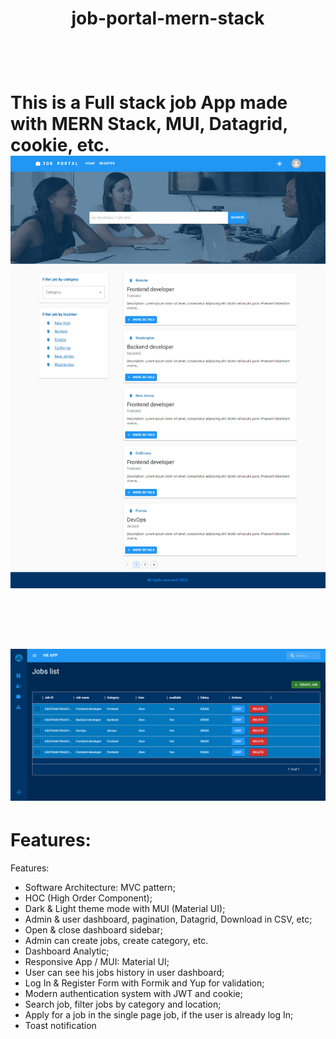 <h1 Align ="Center">job-portal-mern-stack
  <h1/>
<br>

This is a Full stack job App made with MERN Stack, MUI, Datagrid, cookie, etc.
<br>
![Job-portal-main Demo](./bonus/frontend/src/images/jobportaledit.png)

<br>

![Job-portal-main Demo](./bonus/frontend/src/images/dashboardjob.png)




# Features:
Features:
- Software Architecture: MVC pattern;
- HOC (High Order Component);
- Dark & Light theme mode with MUI (Material UI);
- Admin & user dashboard, pagination, Datagrid, Download in CSV, etc;
- Open & close dashboard sidebar;
- Admin can create jobs, create category, etc.
- Dashboard Analytic;
- Responsive App / MUI: Material UI;
- User can see his jobs history in user dashboard;
- Log In & Register Form with Formik and Yup for validation;
- Modern authentication system with JWT and cookie;
- Search job, filter jobs by category and location;
- Apply for a job in the single page job, if the user is already log In;
- Toast notification
 
